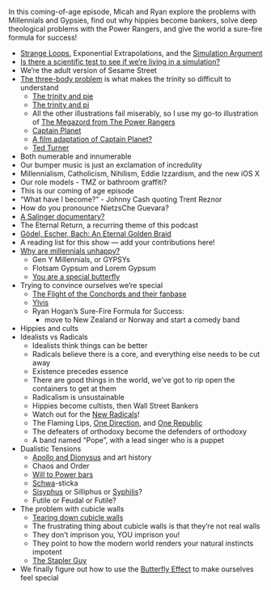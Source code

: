 In this coming-of-age episode, Micah and Ryan explore the problems with Millennials and Gypsies, find out why hippies become bankers, solve deep theological problems with the Power Rangers, and give the world a sure-fire formula for success!

- [Strange Loops](http://www.amazon.com/Am-Strange-Loop-Douglas-Hofstadter-ebook/dp/B004PYDBS0/), Exponential Extrapolations, and the [Simulation Argument](http://www.simulation-argument.com/)
- [Is there a scientific test to see if we’re living in a simulation?](http://www.kurzweilai.net/do-we-live-in-a-computer-simulation-how-to-test-the-idea)
- We’re the adult version of Sesame Street
- [The three-body problem](http://en.wikipedia.org/wiki/Three-body_problem) is what makes the trinity so difficult to understand
	- [The trinity and pie](http://answers.yahoo.com/question/index?qid=20130712054515AAxFwf8)
	- [The trinity and pi](http://www.imdb.com/title/tt0138704/)
	- All the other illustrations fail miserably, so I use my go-to illustration of [The Megazord from The Power Rangers](http://powerrangers.wikia.com/wiki/Megazord)
	- [Captain Planet](http://en.wikipedia.org/wiki/Captain_Planet_and_the_Planeteers)	
	- [A film adaptation of Captain Planet?](http://www.hollywoodreporter.com/heat-vision/captain-planet-planeteers-movie-works-576490)
	- [Ted Turner](http://www.tedturner.com/)
- Both numerable and innumerable
- Our bumper music is just an exclamation of incredulity
- Millennialism, Catholicism, Nihilism, Eddie Izzardism, and the new iOS X
- Our role models - TMZ or bathroom graffiti?
- This is our coming of age episode
- “What have I become?” - Johnny Cash quoting Trent Reznor
- How do you pronounce NietzsChe Guevara?
- [A Salinger documentary?](http://www.imdb.com/title/tt1596753/)
- The Eternal Return, a recurring theme of this podcast
- [Gödel, Escher, Bach: An Eternal Golden Braid](http://www.amazon.com/G%C3%B6del-Escher-Bach-Eternal-Golden/dp/0465026567)
- A reading list for this show — add your contributions here!
- [Why are millennials unhappy?](http://www.huffingtonpost.com/wait-but-why/generation-y-unhappy_b_3930620.html)
	- Gen Y Millennials, or GYPSYs
	- Flotsam Gypsum and Lorem Gypsum
	- [You are a special butterfly](http://www.youtube.com/watch?v=4X2AvfSTi6Q)
- Trying to convince ourselves we’re special
	- [The Flight of the Conchords and their fanbase](http://www.youtube.com/watch?v=JdeJRKxZZNY)
	- [Ylvis](http://www.youtube.com/watch?v=mbyzgeee2mg)
	- Ryan Hogan’s Sure-Fire Formula for Success: 
		- move to New Zealand or Norway and start a comedy band
- Hippies and cults
- Idealists vs Radicals
	- Idealists think things can be better
	- Radicals believe there is a core, and everything else needs to be cut away
	- Existence precedes essence
	- There are good things in the world, we’ve got to rip open the containers to get at them
	- Radicalism is unsustainable
	- Hippies become cultists, then Wall Street Bankers
	- Watch out for the [New Radicals](http://www.youtube.com/watch?v=cPAEFnVZVOs)!
	- The Flaming Lips, [One Direction](http://latimesblogs.latimes.com/music_blog/2012/03/one-direction-a-primer-for-adults.html), and [One Republic](http://onerepublic.com/)
	- The defeaters of orthodoxy become the defenders of orthodoxy
	- A band named “Pope”, with a lead singer who is a puppet
- Dualistic Tensions
	- [Apollo and Dionysus](http://en.wikipedia.org/wiki/Apollonian_and_Dionysian) and art history
	- Chaos and Order
	- [Will to Power bars](http://www.philosophersguild.com/Will-to-Power-Bar.html)
	- [Schwa](http://en.wikipedia.org/wiki/Schwa)-sticka
	- [Sisyphus](http://www.mythweb.com/encyc/entries/sisyphus.html) or Silliphus or [Syphilis](http://www.cdc.gov/std/syphilis/stdfact-syphilis.htm)?
	- Futile or Feudal or Futile?
- The problem with cubicle walls
	- [Tearing down cubicle walls](http://www.youtube.com/watch?v=wNai8OYhdxA)
	- The frustrating thing about cubicle walls is that they’re not real walls
	- They don’t imprison you, YOU imprison you!
	- They point to how the modern world renders your natural instincts impotent
	- [The Stapler Guy](http://www.youtube.com/watch?v=uVD3KPUnKHk)
- We finally figure out how to use the [Butterfly Effect](http://www.youtube.com/watch?v=B8_dgqfPXFg) to make ourselves feel special